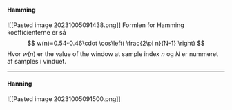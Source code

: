 #### Hamming
![[Pasted image 20231005091438.png]]
Formlen for Hamming koefficienterne er så 
$$
w(n)=0.54-0.46\cdot \cos\left( \frac{2\pi n}{N-1} \right)
$$
Hvor $w(n)$ er the value of the window at sample index $n$ 
og $N$ er nummeret af samples i vinduet.

***
#### Hanning
![[Pasted image 20231005091500.png]]
